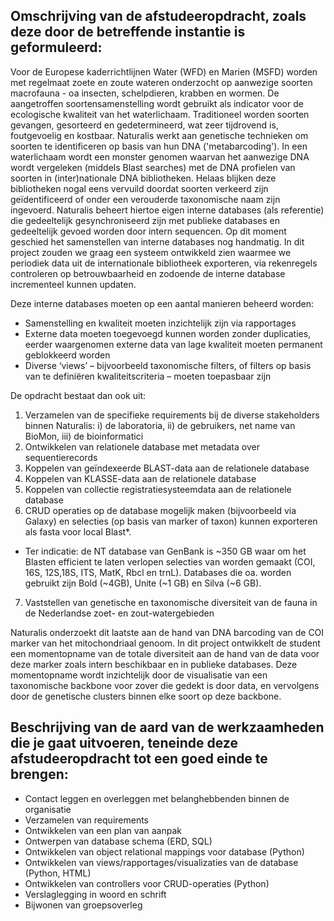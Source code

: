 ## Omschrijving van de afstudeeropdracht, zoals deze door de betreffende instantie is geformuleerd:

Voor de Europese kaderrichtlijnen Water (WFD) en Marien (MSFD) worden met regelmaat zoete en zoute wateren onderzocht op aanwezige soorten macrofauna - oa insecten, schelpdieren, krabben en wormen. De aangetroffen soortensamenstelling wordt gebruikt als indicator voor de ecologische kwaliteit van het waterlichaam. Traditioneel worden soorten gevangen, gesorteerd en gedetermineerd, wat zeer tijdrovend is, foutgevoelig en kostbaar. Naturalis werkt aan genetische technieken om soorten te identificeren op basis van hun DNA ('metabarcoding'). In een waterlichaam wordt een monster genomen waarvan het aanwezige DNA wordt vergeleken (middels Blast searches) met de DNA profielen van soorten in (inter)nationale DNA bibliotheken. Helaas blijken deze bibliotheken nogal eens vervuild doordat soorten verkeerd zijn geïdentificeerd of onder een verouderde taxonomische naam zijn ingevoerd. Naturalis beheert hiertoe eigen interne databases (als referentie) die gedeeltelijk gesynchroniseerd zijn met publieke databases en gedeeltelijk gevoed worden door intern sequencen. Op dit moment geschied het samenstellen van interne databases nog handmatig. In dit project zouden we graag een systeem ontwikkeld zien waarmee we periodiek data uit de internationale bibliotheek exporteren, via rekenregels controleren op betrouwbaarheid en zodoende de interne database incrementeel kunnen updaten.

Deze interne databases moeten op een aantal manieren beheerd worden:
-	Samenstelling en kwaliteit moeten inzichtelijk zijn via rapportages
-	Externe data moeten toegevoegd kunnen worden zonder duplicaties, eerder waargenomen externe data van lage kwaliteit moeten permanent geblokkeerd worden
-	Diverse ‘views’ – bijvoorbeeld taxonomische filters, of filters op basis van te definiëren kwaliteitscriteria – moeten toepasbaar zijn

De opdracht bestaat dan ook uit:
1.	Verzamelen van de specifieke requirements bij de diverse stakeholders binnen Naturalis: i) de laboratoria, ii) de gebruikers, net name van BioMon, iii) de bioinformatici
2.	Ontwikkelen van relationele database met metadata over sequentierecords
3.	Koppelen van geïndexeerde BLAST-data aan de relationele database
4.	Koppelen van KLASSE-data aan de relationele database
5.	Koppelen van collectie registratiesysteemdata aan de relationele database
6.	CRUD operaties op de database mogelijk maken (bijvoorbeeld via Galaxy) en selecties (op basis van marker of taxon) kunnen exporteren als fasta voor local Blast*.

* Ter indicatie: de NT database van GenBank is ~350 GB waar om het Blasten efficient te laten verlopen selecties van worden gemaakt (COI, 16S, 12S,18S, ITS, MatK, Rbcl en trnL). Databases die oa. worden gebruikt zijn Bold (~4GB), Unite (~1 GB) en Silva (~6 GB).

7. Vaststellen van genetische en taxonomische diversiteit van de fauna in de Nederlandse
zoet- en zout-watergebieden

Naturalis onderzoekt dit laatste aan de hand van DNA barcoding van de COI marker van het
mitochondriaal genoom. In dit project ontwikkelt de student een momentopname van de totale
diversiteit aan de hand van de data voor deze marker zoals intern beschikbaar en in publieke
databases. Deze momentopname wordt inzichtelijk door de visualisatie van een taxonomische
backbone voor zover die gedekt is door data, en vervolgens door de genetische clusters binnen elke
soort op deze backbone.


## Beschrijving van de aard van de werkzaamheden die je gaat uitvoeren, teneinde deze afstudeeropdracht tot een goed einde te brengen:

-	Contact leggen en overleggen met belanghebbenden binnen de organisatie
-	Verzamelen van requirements
-	Ontwikkelen van een plan van aanpak 
-	Ontwerpen van database schema (ERD, SQL)
-	Ontwikkelen van object relational mappings voor database (Python)
-	Ontwikkelen van views/rapportages/visualizaties van de database (Python, HTML)
-	Ontwikkelen van controllers voor CRUD-operaties (Python)
-	Verslaglegging in woord en schrift
-	Bijwonen van groepsoverleg
